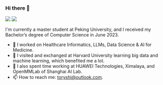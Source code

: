 ### Hi there 👋

<!--
**STYAI/STYAI** is a ✨ _special_ ✨ repository because its `README.md` (this file) appears on your GitHub profile.

Here are some ideas to get you started:

- 🔭 I’m currently working on ...
- 🌱 I’m currently learning ...
- 👯 I’m looking to collaborate on ...
- 🤔 I’m looking for help with ...
- 💬 Ask me about ...
- 📫 How to reach me: ...
- 😄 Pronouns: ...
- ⚡ Fun fact: ...
-->

[![](https://img.shields.io/badge/🌐%20%20%20Homepage-red??&style=flat-square)](https://github.com/STYAI)
[![](https://img.shields.io/badge/Google%20Scholar-%234285F4.svg?&style=flat-square&logo=google-scholar&logoColor=white)](https://scholar.google.com/)

I'm currently a master student at Peking University, and I received my Bachelor’s degree of Computer Science in June 2023. 

- 🔭 I worked on Healthcare Informatics, LLMs, Data Science & AI for Medicine.
- 🌱 I visited and exchanged at Harvard University learning big data and machine learning, which benefited me a lot.
- 🔬 I also spent time working at HUAWEI Technologies, Ximalaya, and OpenMMLab of Shanghai AI Lab.
- 📫 How to reach me: toryshi@outlook.com.

<!--
[![Github status](https://github-readme-stats.vercel.app/api?username=STYAI)]()
-->
